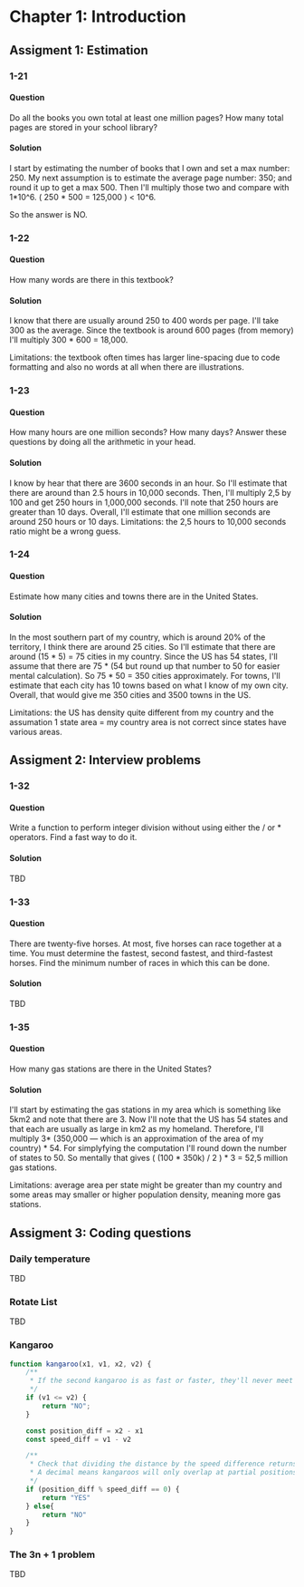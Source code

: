 # Chapter 1: Introduction

## Assigment 1: Estimation
### 1-21
#### Question
Do all the books you own total at least one million pages? How many total pages are stored in your school library?

#### Solution
I start by estimating the number of books that I own and set a max number: 250.
My next assumption is to estimate the average page number: 350; and round it up to get a max 500.
Then I'll multiply those two and compare with 1*10^6.
( 250 * 500 = 125,000 ) < 10^6.

So the answer is NO.

### 1-22
#### Question
How many words are there in this textbook?

#### Solution
I know that there are usually around 250 to 400 words per page. I'll take 300 as the average.
Since the textbook is around 600 pages (from memory) I'll multiply 300 * 600 = 18,000.

Limitations: the textbook often times has larger line-spacing due to code formatting and also no words at all when there are illustrations.  

### 1-23
#### Question
How many hours are one million seconds? How many days? Answer these questions by doing all the arithmetic in your head.

#### Solution
I know by hear that there are 3600 seconds in an hour.
So I'll estimate that there are around than 2.5 hours in 10,000 seconds. 
Then, I'll multiply 2,5 by 100 and get 250 hours in 1,000,000 seconds.
I'll note that 250 hours are greater than 10 days.
Overall, I'll estimate that one million seconds are around 250 hours or 10 days.
Limitations: the 2,5 hours to 10,000 seconds ratio might be a wrong guess.

### 1-24
#### Question
Estimate how many cities and towns there are in the United States.

#### Solution
In the most southern part of my country, which is around 20% of the territory, I think there are around 25 cities.
So I'll estimate that there are around (15 * 5) = 75 cities in my country.
Since the US has 54 states, I'll assume that there are 75 * (54 but round up that number to 50 for easier mental calculation).
So 75 * 50 = 350 cities approximately. For towns, I'll estimate that each city has 10 towns based on what I know of my own city.
Overall, that would give me 350 cities and 3500 towns in the US.

Limitations: the US has density quite different from my country and the assumation 1 state area = my country area is not correct since states have various areas. 

## Assigment 2: Interview problems

### 1-32
#### Question
Write a function to perform integer division without using either the / or * operators. Find a fast way to do it.

#### Solution
TBD

### 1-33
#### Question
There are twenty-five horses. At most, five horses can race together at a time. You must determine the fastest, second fastest, and third-fastest horses. Find the minimum number of races in which this can be done.

#### Solution
TBD

### 1-35

#### Question
How many gas stations are there in the United States?

#### Solution
I'll start by estimating the gas stations in my area which is something like 5km2 and note that there are 3.
Now I'll note that the US has 54 states and that  each are usually as large in km2 as my homeland.
Therefore, I'll multiply 3* (350,000 — which is an approximation of the area of my country) * 54.
For simplyfying the computation I'll round down the number of states to 50.
So mentally that gives ( (100 * 350k) / 2 ) * 3 = 52,5 million gas stations.

Limitations: average area per state might be greater than my country and some areas may smaller or higher population density, meaning more gas stations.

## Assigment 3: Coding questions

### Daily temperature
TBD

### Rotate List
TBD

### Kangaroo
```javascript
function kangaroo(x1, v1, x2, v2) {
    /**
     * If the second kangaroo is as fast or faster, they'll never meet  
     */
    if (v1 <= v2) {
        return "NO";
    }

    const position_diff = x2 - x1
    const speed_diff = v1 - v2

    /**
     * Check that dividing the distance by the speed difference returns an integer
     * A decimal means kangaroos will only overlap at partial positions but won't meet
     */
    if (position_diff % speed_diff == 0) {
        return "YES"
    } else{
        return "NO"
    }
}
```

### The 3n + 1 problem
TBD